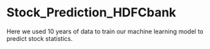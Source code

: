 # Stock_Prediction_HDFCbank
Here we used 10 years of data to train our machine learning model to predict stock statistics.
